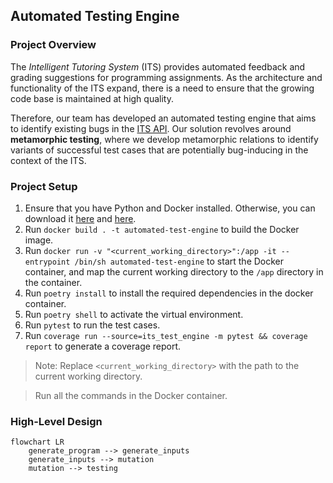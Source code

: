 ## Automated Testing Engine

### Project Overview

The _Intelligent Tutoring System_ (ITS) provides automated feedback and grading suggestions for programming assignments. As the architecture and functionality of the ITS expand, there is a need to ensure that the growing code base is maintained at high quality.

Therefore, our team has developed an automated testing engine that aims to identify existing bugs in the [ITS API](https://its.comp.nus.edu.sg/docs#/). Our solution revolves around **metamorphic testing**, where we develop metamorphic relations to identify variants of successful test cases that are potentially bug-inducing in the context of the ITS.

### Project Setup

1. Ensure that you have Python and Docker installed. Otherwise, you can download it [here](https://www.python.org/downloads/) and [here](https://www.docker.com/products/docker-desktop).
2. Run `docker build . -t automated-test-engine` to build the Docker image.
3. Run `docker run -v "<current_working_directory>":/app -it --entrypoint /bin/sh automated-test-engine` to start the Docker container, and map the current working directory to the `/app` directory in the container.
4. Run `poetry install` to install the required dependencies in the docker container.
5. Run `poetry shell` to activate the virtual environment.
6. Run `pytest` to run the test cases.
7. Run `coverage run --source=its_test_engine -m pytest && coverage report` to generate a coverage report.

> Note: Replace `<current_working_directory>` with the path to the current working directory.

> Run all the commands in the Docker container.

### High-Level Design

```mermaid
flowchart LR
	generate_program --> generate_inputs
    generate_inputs --> mutation
    mutation --> testing
```

